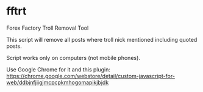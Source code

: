 # fftrt
Forex Factory Troll Removal Tool

This script will remove all posts where troll nick mentioned including quoted posts. 

Script works only on computers (not mobile phones). 

Use Google Chrome for it and this plugin: https://chrome.google.com/webstore/detail/custom-javascript-for-web/ddbjnfjiigjmcpcpkmhogomapikjbjdk
